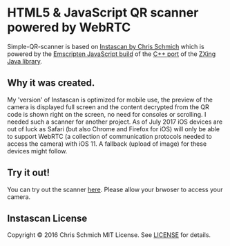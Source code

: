 # HTML5 & JavaScript QR scanner powered by WebRTC
Simple-QR-scanner is based on [Instascan by Chris Schmich](https://github.com/schmich/instascan) which is powered by the [Emscripten JavaScript build](https://github.com/kig/zxing-cpp-emscripten) of the [C++ port](https://github.com/glassechidna/zxing-cpp) of the [ZXing Java library](https://github.com/zxing/zxing).
## Why it was created.
My 'version' of Instascan is optimized for mobile use, the preview of the camera is displayed full screen and the content decrypted from the QR code is shown right on the screen, no need for consoles or scrolling. I needed such a scanner for another project. As of July 2017 iOS devices are out of luck as Safari (but also Chrome and Firefox for iOS) will only be able to support WebRTC (a collection of communication protocols needed to access the camera) with iOS 11. A fallback (upload of image) for these devices might follow.
## Try it out!
You can try out the scanner [here](https://timmedia.github.io/simple-QR-scanner/). Please allow your brwoser to access your camera.
## Instascan License
Copyright © 2016 Chris Schmich
MIT License. See [LICENSE](https://github.com/schmich/instascan/blob/master/LICENSE) for details.
